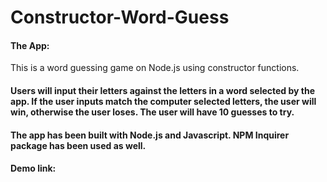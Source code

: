 # Constructor-Word-Guess

#### The App:
This is a word guessing game on Node.js using constructor functions. 

#### Users will input their letters against the letters in a word selected by the app. If the user inputs match the computer selected letters, the user will win, otherwise the user loses. The user will have 10 guesses to try.

#### The app has been built with Node.js and Javascript. NPM Inquirer package has been used as well.

#### Demo link: 
